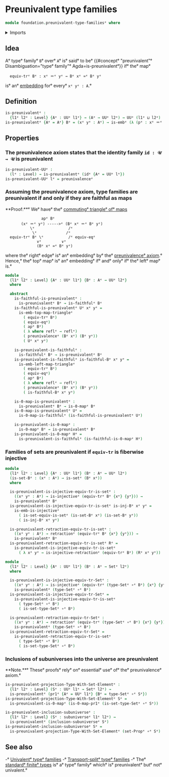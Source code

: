 # Preunivalent type families

```agda
module foundation.preunivalent-type-familiesᵉ where
```

<details><summary>Imports</summary>

```agda
open import foundation.0-mapsᵉ
open import foundation.action-on-identifications-functionsᵉ
open import foundation.dependent-pair-typesᵉ
open import foundation.embeddingsᵉ
open import foundation.equivalence-injective-type-familiesᵉ
open import foundation.faithful-mapsᵉ
open import foundation.function-typesᵉ
open import foundation.injective-mapsᵉ
open import foundation.preunivalenceᵉ
open import foundation.retractionsᵉ
open import foundation.setsᵉ
open import foundation.subuniversesᵉ
open import foundation.transport-along-identificationsᵉ
open import foundation.universe-levelsᵉ

open import foundation-core.equivalencesᵉ
open import foundation-core.identity-typesᵉ
open import foundation-core.univalenceᵉ
```

</details>

## Idea

Aᵉ typeᵉ familyᵉ `B`ᵉ overᵉ `A`ᵉ isᵉ saidᵉ to beᵉ
{{#conceptᵉ "preunivalent"ᵉ Disambiguation="typeᵉ family"ᵉ Agda=is-preunivalentᵉ}} ifᵉ
theᵉ mapᵉ

```text
  equiv-trᵉ Bᵉ : xᵉ ＝ᵉ yᵉ → Bᵉ xᵉ ≃ᵉ Bᵉ yᵉ
```

isᵉ anᵉ [embedding](foundation-core.embeddings.mdᵉ) forᵉ everyᵉ `xᵉ yᵉ : A`.ᵉ

## Definition

```agda
is-preunivalentᵉ :
  {l1ᵉ l2ᵉ : Level} {Aᵉ : UUᵉ l1ᵉ} → (Aᵉ → UUᵉ l2ᵉ) → UUᵉ (l1ᵉ ⊔ l2ᵉ)
is-preunivalentᵉ {Aᵉ = Aᵉ} Bᵉ = (xᵉ yᵉ : Aᵉ) → is-embᵉ (λ (pᵉ : xᵉ ＝ᵉ yᵉ) → equiv-trᵉ Bᵉ pᵉ)
```

## Properties

### The preunivalence axiom states that the identity family `id : 𝒰 → 𝒰` is preunivalent

```agda
is-preunivalent-UUᵉ :
  (lᵉ : Level) → is-preunivalentᵉ (idᵉ {Aᵉ = UUᵉ lᵉ})
is-preunivalent-UUᵉ lᵉ = preunivalenceᵉ
```

### Assuming the preunivalence axiom, type families are preunivalent if and only if they are faithful as maps

**Proof:**ᵉ Weᵉ haveᵉ theᵉ
[commutingᵉ triangleᵉ ofᵉ maps](foundation-core.commuting-triangles-of-maps.mdᵉ)

```text
                apᵉ Bᵉ
       (xᵉ ＝ᵉ yᵉ) ----->ᵉ (Bᵉ xᵉ ＝ᵉ Bᵉ yᵉ)
           \ᵉ               /ᵉ
            \ᵉ             /ᵉ
  equiv-trᵉ Bᵉ \ᵉ           /ᵉ equiv-eqᵉ
              ∨ᵉ         ∨ᵉ
              (Bᵉ xᵉ ≃ᵉ Bᵉ yᵉ)
```

where theᵉ rightᵉ edgeᵉ isᵉ anᵉ embeddingᵉ byᵉ theᵉ
[preunivalenceᵉ axiom](foundation.preunivalence.md).ᵉ Hence,ᵉ theᵉ topᵉ mapᵉ isᵉ anᵉ
embeddingᵉ ifᵉ andᵉ onlyᵉ ifᵉ theᵉ leftᵉ mapᵉ is.ᵉ

```agda
module _
  {l1ᵉ l2ᵉ : Level} {Aᵉ : UUᵉ l1ᵉ} {Bᵉ : Aᵉ → UUᵉ l2ᵉ}
  where

  abstract
    is-faithful-is-preunivalentᵉ :
      is-preunivalentᵉ Bᵉ → is-faithfulᵉ Bᵉ
    is-faithful-is-preunivalentᵉ Uᵉ xᵉ yᵉ =
      is-emb-top-map-triangleᵉ
        ( equiv-trᵉ Bᵉ)
        ( equiv-eqᵉ)
        ( apᵉ Bᵉ)
        ( λ where reflᵉ → reflᵉ)
        ( preunivalenceᵉ (Bᵉ xᵉ) (Bᵉ yᵉ))
        ( Uᵉ xᵉ yᵉ)

    is-preunivalent-is-faithfulᵉ :
      is-faithfulᵉ Bᵉ → is-preunivalentᵉ Bᵉ
    is-preunivalent-is-faithfulᵉ is-faithful-Bᵉ xᵉ yᵉ =
      is-emb-left-map-triangleᵉ
        ( equiv-trᵉ Bᵉ)
        ( equiv-eqᵉ)
        ( apᵉ Bᵉ)
        ( λ where reflᵉ → reflᵉ)
        ( preunivalenceᵉ (Bᵉ xᵉ) (Bᵉ yᵉ))
        ( is-faithful-Bᵉ xᵉ yᵉ)

    is-0-map-is-preunivalentᵉ :
      is-preunivalentᵉ Bᵉ → is-0-mapᵉ Bᵉ
    is-0-map-is-preunivalentᵉ Uᵉ =
      is-0-map-is-faithfulᵉ (is-faithful-is-preunivalentᵉ Uᵉ)

    is-preunivalent-is-0-mapᵉ :
      is-0-mapᵉ Bᵉ → is-preunivalentᵉ Bᵉ
    is-preunivalent-is-0-mapᵉ Hᵉ =
      is-preunivalent-is-faithfulᵉ (is-faithful-is-0-mapᵉ Hᵉ)
```

### Families of sets are preunivalent if `equiv-tr` is fiberwise injective

```agda
module _
  {l1ᵉ l2ᵉ : Level} {Aᵉ : UUᵉ l1ᵉ} (Bᵉ : Aᵉ → UUᵉ l2ᵉ)
  (is-set-Bᵉ : (xᵉ : Aᵉ) → is-setᵉ (Bᵉ xᵉ))
  where

  is-preunivalent-is-injective-equiv-tr-is-setᵉ :
    ((xᵉ yᵉ : Aᵉ) → is-injectiveᵉ (equiv-trᵉ Bᵉ {xᵉ} {yᵉ})) →
    is-preunivalentᵉ Bᵉ
  is-preunivalent-is-injective-equiv-tr-is-setᵉ is-inj-Bᵉ xᵉ yᵉ =
    is-emb-is-injectiveᵉ
      ( is-set-equiv-is-setᵉ (is-set-Bᵉ xᵉ) (is-set-Bᵉ yᵉ))
      ( is-inj-Bᵉ xᵉ yᵉ)

  is-preunivalent-retraction-equiv-tr-is-setᵉ :
    ((xᵉ yᵉ : Aᵉ) → retractionᵉ (equiv-trᵉ Bᵉ {xᵉ} {yᵉ})) →
    is-preunivalentᵉ Bᵉ
  is-preunivalent-retraction-equiv-tr-is-setᵉ Rᵉ =
    is-preunivalent-is-injective-equiv-tr-is-setᵉ
      ( λ xᵉ yᵉ → is-injective-retractionᵉ (equiv-trᵉ Bᵉ) (Rᵉ xᵉ yᵉ))

module _
  {l1ᵉ l2ᵉ : Level} {Aᵉ : UUᵉ l1ᵉ} (Bᵉ : Aᵉ → Setᵉ l2ᵉ)
  where

  is-preunivalent-is-injective-equiv-tr-Setᵉ :
    ((xᵉ yᵉ : Aᵉ) → is-injectiveᵉ (equiv-trᵉ (type-Setᵉ ∘ᵉ Bᵉ) {xᵉ} {yᵉ})) →
    is-preunivalentᵉ (type-Setᵉ ∘ᵉ Bᵉ)
  is-preunivalent-is-injective-equiv-tr-Setᵉ =
    is-preunivalent-is-injective-equiv-tr-is-setᵉ
      ( type-Setᵉ ∘ᵉ Bᵉ)
      ( is-set-type-Setᵉ ∘ᵉ Bᵉ)

  is-preunivalent-retraction-equiv-tr-Setᵉ :
    ((xᵉ yᵉ : Aᵉ) → retractionᵉ (equiv-trᵉ (type-Setᵉ ∘ᵉ Bᵉ) {xᵉ} {yᵉ})) →
    is-preunivalentᵉ (type-Setᵉ ∘ᵉ Bᵉ)
  is-preunivalent-retraction-equiv-tr-Setᵉ =
    is-preunivalent-retraction-equiv-tr-is-setᵉ
      ( type-Setᵉ ∘ᵉ Bᵉ)
      ( is-set-type-Setᵉ ∘ᵉ Bᵉ)
```

### Inclusions of subuniverses into the universe are preunivalent

**Note.**ᵉ Theseᵉ proofsᵉ relyᵉ onᵉ essentialᵉ useᵉ ofᵉ theᵉ preunivalenceᵉ axiom.ᵉ

```agda
is-preunivalent-projection-Type-With-Set-Elementᵉ :
  {l1ᵉ l2ᵉ : Level} (Sᵉ : UUᵉ l1ᵉ → Setᵉ l2ᵉ) →
  is-preunivalentᵉ (pr1ᵉ {Aᵉ = UUᵉ l1ᵉ} {Bᵉ = type-Setᵉ ∘ᵉ Sᵉ})
is-preunivalent-projection-Type-With-Set-Elementᵉ Sᵉ =
  is-preunivalent-is-0-mapᵉ (is-0-map-pr1ᵉ (is-set-type-Setᵉ ∘ᵉ Sᵉ))

is-preunivalent-inclusion-subuniverseᵉ :
  {l1ᵉ l2ᵉ : Level} (Sᵉ : subuniverseᵉ l1ᵉ l2ᵉ) →
  is-preunivalentᵉ (inclusion-subuniverseᵉ Sᵉ)
is-preunivalent-inclusion-subuniverseᵉ Sᵉ =
  is-preunivalent-projection-Type-With-Set-Elementᵉ (set-Propᵉ ∘ᵉ Sᵉ)
```

## See also

-ᵉ [Univalentᵉ typeᵉ families](foundation.univalent-type-families.mdᵉ)
-ᵉ [Transport-splitᵉ typeᵉ families](foundation.transport-split-type-families.mdᵉ)
-ᵉ Theᵉ [standardᵉ finiteᵉ types](univalent-combinatorics.standard-finite-types.mdᵉ)
  isᵉ aᵉ typeᵉ familyᵉ whichᵉ isᵉ preunivalentᵉ butᵉ notᵉ univalent.ᵉ